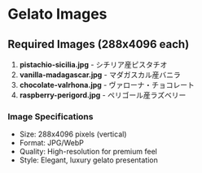 # Gelato Images

## Required Images (288x4096 each)

1. **pistachio-sicilia.jpg** - シチリア産ピスタチオ
2. **vanilla-madagascar.jpg** - マダガスカル産バニラ  
3. **chocolate-valrhona.jpg** - ヴァローナ・チョコレート
4. **raspberry-perigord.jpg** - ペリゴール産ラズベリー

### Image Specifications
- Size: 288x4096 pixels (vertical)
- Format: JPG/WebP
- Quality: High-resolution for premium feel
- Style: Elegant, luxury gelato presentation